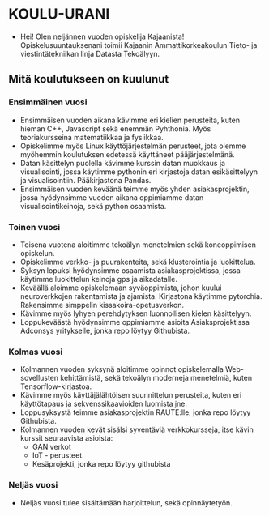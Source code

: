 # KOULU-URANI

- Hei! Olen neljännen vuoden opiskelija Kajaanista! Opiskelusuuntauksenani toimii Kajaanin Ammattikorkeakoulun Tieto- ja viestintätekniikan linja Datasta Tekoälyyn.


## Mitä koulutukseen on kuulunut

### Ensimmäinen vuosi

- Ensimmäisen vuoden aikana kävimme eri kielien perusteita, kuten hieman C++, Javascript sekä enemmän Pyhthonia. Myös teoriakursseina matematiikkaa ja fysiikkaa.
- Opiskelimme myös Linux käyttöjärjestelmän perusteet, jota olemme myöhemmin koulutuksen edetessä käyttäneet pääjärjestelmänä.
- Datan käsittelyn puolella kävimme kurssin datan muokkaus ja visualisointi, jossa käytimme pythonin eri kirjastoja datan esikäsittelyyn ja visualisointiin. Pääkirjastona Pandas.
- Ensimmäisen vuoden keväänä teimme myös yhden asiakasprojektin, jossa hyödynsimme vuoden aikana oppimiamme datan visualisointikeinoja, sekä python osaamista.

### Toinen vuosi

- Toisena vuotena aloitimme tekoälyn menetelmien sekä koneoppimisen opiskelun. 
- Opiskelimme verkko- ja puurakenteita, sekä klusterointia ja luokittelua. 
- Syksyn lopuksi hyödynsimme osaamista asiakasprojektissa, jossa käytimme luokittelun keinoja gps ja aikadatalle.
- Keväällä aloimme opiskelemaan syväoppimista, johon kuului neuroverkkojen rakentamista ja ajamista. Kirjastona käytimme pytorchia. Rakensimme simppelin kissakoira-opetusverkon.
- Kävimme myös lyhyen perehdytyksen luonnollisen kielen käsittelyyn.
- Loppukeväästä hyödynsimme oppimiamme asioita Asiaksprojektissa Adconsys yritykselle, jonka repo löytyy Githubista.

### Kolmas vuosi

- Kolmannen vuoden syksynä aloitimme opinnot opiskelemalla Web-sovellusten kehittämistä, sekä tekoälyn moderneja menetelmiä, kuten Tensorflow-kirjastoa.
- Kävimme myös käyttäjälähtöisen suunnittelun perusteita, kuten eri käyttötapaus ja sekvenssikaavioiden luomista jne.
- Loppusyksystä teimme asiakasprojektin RAUTE:lle, jonka repo löytyy Githubista.
- Kolmannen vuoden kevät sisälsi syventäviä verkkokursseja, itse kävin kurssit seuraavista asioista:
	- GAN verkot
	- IoT - perusteet.
	- Kesäprojekti, jonka repo löytyy githubista

### Neljäs vuosi

- Neljäs vuosi tulee sisältämään harjoittelun, sekä opinnäytetyön.
